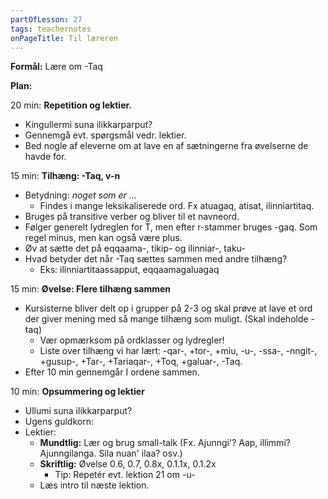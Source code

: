 ```yaml
---
partOfLesson: 27
tags: teachernotes
onPageTitle: Til læreren
---
```

**Formål:** Lære om -Taq

**Plan:**

20 min: **Repetition og lektier.**

- Kingullermi suna ilikkarparput?
- Gennemgå evt. spørgsmål vedr. lektier.
- Bed nogle af eleverne om at lave en af sætningerne fra øvelserne de havde for.

15 min: **Tilhæng: -Taq, v-n**

- Betydning: *noget som er ...*
    - Findes i mange leksikaliserede ord. Fx atuagaq, atisat, ilinniartitaq.
- Bruges på transitive verber og bliver til et navneord.
- Følger generelt lydreglen for T, men efter r-stammer bruges -gaq. Som regel minus, men kan også være plus.
- Øv at sætte det på eqqaama-, tikip- og ilinniar-, taku-
- Hvad betyder det når -Taq sættes sammen med andre tilhæng?
    - Eks: ilinniartitaassapput, eqqaamagaluagaq

15 min: **Øvelse: Flere tilhæng sammen**

- Kursisterne bliver delt op i grupper på 2-3 og skal prøve at lave et ord der giver mening med så mange tilhæng som muligt. (Skal indeholde -taq)
    - Vær opmærksom på ordklasser og lydregler!
    - Liste over tilhæng vi har lært: -qar-, +tor-, +miu, -u-, -ssa-, -nngit-, +gusup-, +Tar-, +Tariaqar-, +Toq, +galuar-, -Taq.
- Efter 10 min gennemgår I ordene sammen.

10 min: **Opsummering og lektier**

- Ullumi suna ilikkarparput?
- Ugens guldkorn: 
- Lektier:
    - **Mundtlig:** Lær og brug small-talk (Fx. Ajunngi'? Aap, illimmi? Ajunngilanga. Sila nuan' ilaa? osv.)
    - **Skriftlig:** Øvelse 0.6, 0.7, 0.8x, 0.1.1x, 0.1.2x
        - Tip: Repetér evt. lektion 21 om -u-
    - Læs intro til næste lektion.
